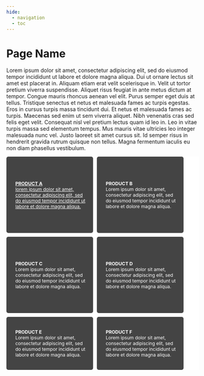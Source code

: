 ```yaml
---
hide:
  - navigation
  - toc
---
```


<style>
.wrapper {
  display: grid;
  grid-template-rows: 200px 200px;
  grid-template-columns: 45% 45%;
  grid-gap: 10px;
  background-color: #fff;
  color: #444;
}

.box {
  background-color: #444;
  color: #fff;
  border-radius: 5px;
  padding: 20px;
  font-size: 12px;
  cursor: pointer;
  
  display: flex;
  justify-content: center;
  align-items: center;
}

a:link {
  color: white;
}

a:visited {
  color: white;
}

</style>
<link rel="stylesheet" href="https://maxcdn.bootstrapcdn.com/font-awesome/4.6.3/css/font-awesome.min.css">

# Page Name

Lorem ipsum dolor sit amet, consectetur adipiscing elit, sed do eiusmod tempor incididunt ut labore et dolore magna aliqua. Dui ut ornare lectus sit amet est placerat in. Aliquam etiam erat velit scelerisque in. Velit ut tortor pretium viverra suspendisse. Aliquet risus feugiat in ante metus dictum at tempor. Congue mauris rhoncus aenean vel elit. Purus semper eget duis at tellus. Tristique senectus et netus et malesuada fames ac turpis egestas. Eros in cursus turpis massa tincidunt dui. Et netus et malesuada fames ac turpis. Maecenas sed enim ut sem viverra aliquet. Nibh venenatis cras sed felis eget velit. Consequat nisl vel pretium lectus quam id leo in. Leo in vitae turpis massa sed elementum tempus. Mus mauris vitae ultricies leo integer malesuada nunc vel. Justo laoreet sit amet cursus sit. Id semper risus in hendrerit gravida rutrum quisque non tellus. Magna fermentum iaculis eu non diam phasellus vestibulum.

<div class="wrapper">
  <div class="box a"><i class="fa fa-4x fa-cog">&nbsp;</i><a href="product-a"><b>PRODUCT A</b><br>lorem ipsum dolor sit amet, consectetur adipiscing elit, sed do eiusmod tempor incididunt ut labore et dolore magna aliqua.</a></div>
  
  <div class="box b"><i class="fa fa-4x fa-laptop">&nbsp;</i><p><b>PRODUCT B</b> <br>Lorem ipsum dolor sit amet, consectetur adipiscing elit, sed do eiusmod tempor incididunt ut labore et dolore magna aliqua.</p></div>
  
  <div class="box c"><i class="fa fa-4x fa-envelope">&nbsp;</i><p><b>PRODUCT C</b> <br>Lorem ipsum dolor sit amet, consectetur adipiscing elit, sed do eiusmod tempor incididunt ut labore et dolore magna aliqua.</p></div>
  
  <div class="box d"><i class="fa fa-4x fa-file-code-o">&nbsp;</i><p><b>PRODUCT D</b> <br>Lorem ipsum dolor sit amet, consectetur adipiscing elit, sed do eiusmod tempor incididunt ut labore et dolore magna aliqua.</p></div>
  
  <div class="box e"><i class="fa fa-4x fa-download">&nbsp;</i><p><b>PRODUCT E</b> <br>Lorem ipsum dolor sit amet, consectetur adipiscing elit, sed do eiusmod tempor incididunt ut labore et dolore magna aliqua.</p></div>
  
  <div class="box f"><i class="fa fa-4x fa-file">&nbsp;</i><p><b>PRODUCT F</b> <br>Lorem ipsum dolor sit amet, consectetur adipiscing elit, sed do eiusmod tempor incididunt ut labore et dolore magna aliqua.</p></div>
</div>